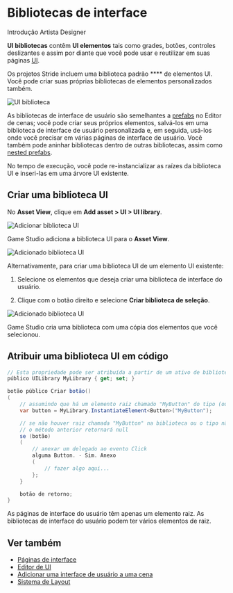 # Bibliotecas de interface

<span class="badge text-bg-primary">Introdução</span>
<span class="badge text-bg-success">Artista </span>
<span class="badge text-bg-success">Designer</span>

**UI bibliotecas** contêm **UI elementos** tais como grades, botões, controles deslizantes e assim por diante que você pode usar e reutilizar em suas páginas [UI](UI-pages.md).

Os projetos Stride incluem uma biblioteca padrão **** de elementos UI. Você pode criar suas próprias bibliotecas de elementos personalizados também.

![UI biblioteca](media/UI-library.png)

As bibliotecas de interface de usuário são semelhantes a [prefabs](../game-studio/prefabs/index.md) no Editor de cenas; você pode criar seus próprios elementos, salvá-los em uma biblioteca de interface de usuário personalizada e, em seguida, usá-los onde você precisar em várias páginas de interface de usuário. Você também pode aninhar bibliotecas dentro de outras bibliotecas, assim como [nested prefabs](../game-studio/prefabs/nested-prefabs.md).

No tempo de execução, você pode re-instancializar as raízes da biblioteca UI e inseri-las em uma árvore UI existente.

## Criar uma biblioteca UI

No **Asset View**, clique em **Add asset > UI > UI library**.

![ Adicionar biblioteca UI](media/add-ui-library.png)

Game Studio adiciona a biblioteca UI para o **Asset View**.

![Adicionado biblioteca UI](media/added-ui-library.png)

Alternativamente, para criar uma biblioteca UI de um elemento UI existente:

1. Selecione os elementos que deseja criar uma biblioteca de interface do usuário.

2. Clique com o botão direito e selecione **Criar biblioteca de seleção**.

![Adicionado biblioteca UI](media/create-library-from-selection.png)

Game Studio cria uma biblioteca com uma cópia dos elementos que você selecionou.

## Atribuir uma biblioteca UI em código

```cs
// Esta propriedade pode ser atribuída a partir de um ativo de biblioteca UI no Game Studio
público UILibrary MyLibrary { get; set; }

botão público Criar botão()
(
    // assumindo que há um elemento raiz chamado "MyButton" do tipo (ou derivado de) Botão
    var button = MyLibrary.InstantiateElement<Button>("MyButton");

    // se não houver raiz chamada "MyButton" na biblioteca ou o tipo não coincide,
    // o método anterior retornará null
    se (botão)
    (        
        // anexar um delegado ao evento Click
        alguma Button. - Sim. Anexo
        (
            // fazer algo aqui...
        };
    }

    botão de retorno;
}
```

As páginas de interface do usuário têm apenas um elemento raiz. As bibliotecas de interface do usuário podem ter vários elementos de raiz.

## Ver também

* [Páginas de interface](ui-pages.md)
* [Editor de UI](ui-editor.md)
* [Adicionar uma interface de usuário a uma cena](add-a-ui-to-a-scene.md)
* [Sistema de Layout](layout-system.md)